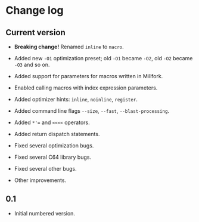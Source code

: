 # Change log

## Current version

* **Breaking change!** Renamed `inline` to `macro`.

* Added new `-O1` optimization preset; old `-O1` became `-O2`, old `-O2` became `-O3` and so on.

* Added support for parameters for macros written in Millfork.

* Enabled calling macros with index expression parameters.

* Added optimizer hints: `inline`, `noinline`, `register`.
 
* Added command line flags `--size`, `--fast`, `--blast-processing`.

* Added `*'=` and `<<<<` operators.

* Added return dispatch statements.

* Fixed several optimization bugs.

* Fixed several C64 library bugs.

* Fixed several other bugs.

* Other improvements.

## 0.1

* Initial numbered version.